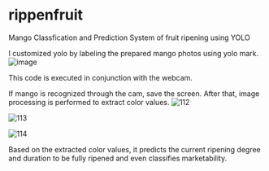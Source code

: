 # rippenfruit
Mango Classfication and Prediction System of fruit ripening using YOLO

I customized yolo by labeling the prepared mango photos using yolo mark.
![image](https://user-images.githubusercontent.com/62790857/145363706-87a8f266-32e8-4b66-9e7d-061c2cb2fbc4.png)

This code is executed in conjunction with the webcam.

If mango is recognized through the cam, save the screen. After that, image processing is performed to extract color values.
![112](https://user-images.githubusercontent.com/62790857/145364674-740db4c0-7080-418d-9dbd-96cc7fc82a77.png)


![113](https://user-images.githubusercontent.com/62790857/145364703-d19dbab6-0baa-402b-8344-c146123d1347.png)




![114](https://user-images.githubusercontent.com/62790857/145364717-ebad224a-4c7b-4e0a-b398-ef21b0437561.png)






Based on the extracted color values, it predicts the current ripening degree and duration to be fully ripened and even classifies marketability.
